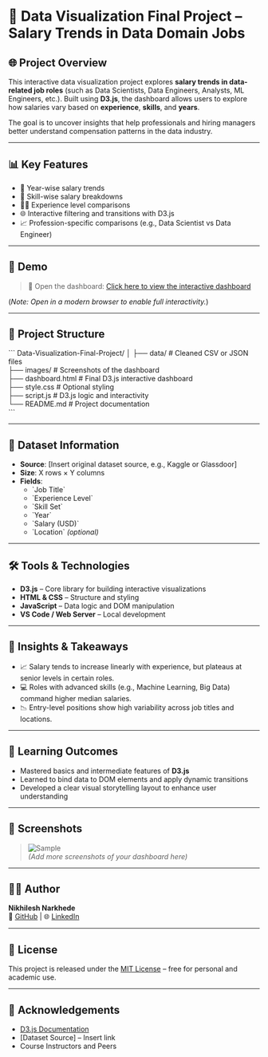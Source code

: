 
# 💼 Data Visualization Final Project – Salary Trends in Data Domain Jobs

## 🌐 Project Overview

This interactive data visualization project explores **salary trends in data-related job roles** (such as Data Scientists, Data Engineers, Analysts, ML Engineers, etc.). Built using **D3.js**, the dashboard allows users to explore how salaries vary based on **experience**, **skills**, and **years**.

The goal is to uncover insights that help professionals and hiring managers better understand compensation patterns in the data industry.

---

## 📊 Key Features

- 📅 Year-wise salary trends  
- 🧠 Skill-wise salary breakdowns  
- 👨‍💼 Experience level comparisons  
- 🌐 Interactive filtering and transitions with D3.js  
- 📈 Profession-specific comparisons (e.g., Data Scientist vs Data Engineer)

---

## 🚀 Demo

> 🔗 Open the dashboard: [Click here to view the interactive dashboard](./dashboard.html)

(*Note: Open in a modern browser to enable full interactivity.*)

---

## 📁 Project Structure

\`\`\`
Data-Visualization-Final-Project/
│
├── data/               # Cleaned CSV or JSON files  
├── images/             # Screenshots of the dashboard  
├── dashboard.html      # Final D3.js interactive dashboard  
├── style.css           # Optional styling  
├── script.js           # D3.js logic and interactivity  
└── README.md           # Project documentation  
\`\`\`

---

## 📂 Dataset Information

- **Source**: [Insert original dataset source, e.g., Kaggle or Glassdoor]  
- **Size**: X rows × Y columns  
- **Fields**:  
  - \`Job Title\`  
  - \`Experience Level\`  
  - \`Skill Set\`  
  - \`Year\`  
  - \`Salary (USD)\`  
  - \`Location\` *(optional)*

---

## 🛠 Tools & Technologies

- **D3.js** – Core library for building interactive visualizations  
- **HTML & CSS** – Structure and styling  
- **JavaScript** – Data logic and DOM manipulation  
- **VS Code / Web Server** – Local development

---

## 📌 Insights & Takeaways

- 📈 Salary tends to increase linearly with experience, but plateaus at senior levels in certain roles.  
- 💻 Roles with advanced skills (e.g., Machine Learning, Big Data) command higher median salaries.  
- 📉 Entry-level positions show high variability across job titles and locations.

---

## 🧠 Learning Outcomes

- Mastered basics and intermediate features of **D3.js**  
- Learned to bind data to DOM elements and apply dynamic transitions  
- Developed a clear visual storytelling layout to enhance user understanding

---

## 📸 Screenshots

> ![Sample](./images/salary_trends_example.png)  
> *(Add more screenshots of your dashboard here)*

---

## 👨‍💻 Author

**Nikhilesh Narkhede**  
🔗 [GitHub](https://github.com/nikhileshnarkhede) | 🌐 [LinkedIn](https://www.linkedin.com/in/nikhileshnarkhede)

---

## 📜 License

This project is released under the [MIT License](./LICENSE) – free for personal and academic use.

---

## 🙌 Acknowledgements

- [D3.js Documentation](https://d3js.org/)  
- [Dataset Source] – Insert link  
- Course Instructors and Peers
